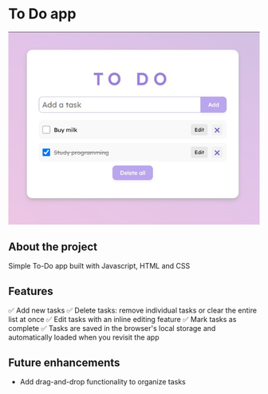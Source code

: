 # To Do app

![screenshot](screenshot.jpg)

## About the project
Simple To-Do app built with Javascript, HTML and CSS

## Features
✅ Add new tasks
✅ Delete tasks: remove individual tasks or clear the entire list at once
✅ Edit tasks with an inline editing feature
✅ Mark tasks as complete
✅ Tasks are saved in the browser's local storage and automatically loaded when you revisit the app

## Future enhancements
-  Add drag-and-drop functionality to organize tasks